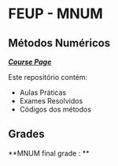 # FEUP - MNUM

## Métodos Numéricos


[***Course Page***](https://sigarra.up.pt/feup/pt/ucurr_geral.ficha_uc_view?pv_ocorrencia_id=436436)


Este repositório contém:
- Aulas Práticas
- Exames Resolvidos
- Códigos dos métodos

## Grades

**MNUM final grade : **
